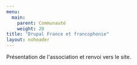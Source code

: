```yaml
---
menu:
  main:
    parent: Communauté
    weight: 20
title: "Drupal France et francophonie"
layout: noheader
---
```


Présentation de l'association et renvoi vers le site.